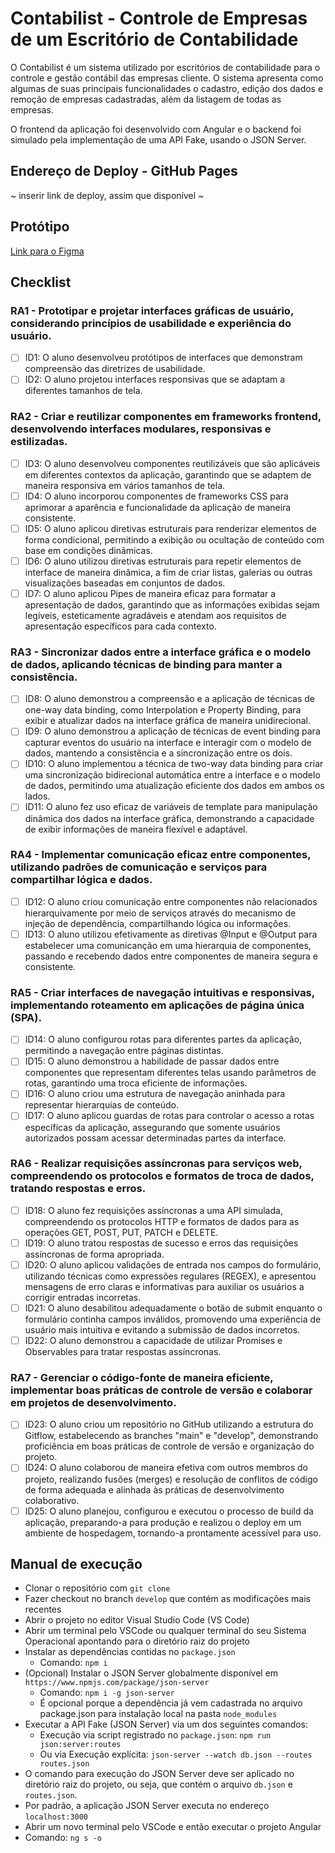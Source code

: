 # Contabilist - Controle de Empresas de um Escritório de Contabilidade

O Contabilist é um sistema utilizado por escritórios de contabilidade para o controle e gestão contábil das empresas cliente.
O sistema apresenta como algumas de suas principais funcionalidades o cadastro, edição dos dados e remoção de empresas cadastradas, além da listagem de todas as empresas.

O frontend da aplicação foi desenvolvido com Angular e o backend foi simulado pela implementação de uma API Fake, usando o JSON Server.

## Endereço de Deploy - GitHub Pages

~ inserir link de deploy, assim que disponível ~

## Protótipo

[Link para o Figma](https://www.figma.com/file/u2EdH8H2ZdrWQba53D14tq/Contabilist?type=design&node-id=0%3A1&mode=design&t=3FPLIVYK40h0UUtK-1)

## Checklist

### RA1 - Prototipar e projetar interfaces gráficas de usuário, considerando princípios de usabilidade e experiência do usuário. 
 - [ ] ID1: O aluno desenvolveu protótipos de interfaces que demonstram compreensão das diretrizes de usabilidade.
 - [ ] ID2: O aluno projetou interfaces responsivas que se adaptam a diferentes tamanhos de tela.

### RA2 - Criar e reutilizar componentes em frameworks frontend, desenvolvendo interfaces modulares, responsivas e estilizadas.
 - [ ] ID3: O aluno desenvolveu componentes reutilizáveis que são aplicáveis em diferentes contextos da aplicação, garantindo que se adaptem de maneira responsiva em vários tamanhos de tela.
 - [ ] ID4: O aluno incorporou componentes de frameworks CSS para aprimorar a aparência e funcionalidade da aplicação de maneira consistente.
 - [ ] ID5: O aluno aplicou diretivas estruturais para renderizar elementos de forma condicional, permitindo a exibição ou ocultação de conteúdo com base em condições dinâmicas.
 - [ ] ID6: O aluno utilizou diretivas estruturais para repetir elementos de interface de maneira dinâmica, a fim de criar listas, galerias ou outras visualizações baseadas em conjuntos de dados.
 - [ ] ID7: O aluno aplicou Pipes de maneira eficaz para formatar a apresentação de dados, garantindo que as informações exibidas sejam legíveis, esteticamente agradáveis e atendam aos requisitos de apresentação específicos para cada contexto.

### RA3 - Sincronizar dados entre a interface gráfica e o modelo de dados, aplicando técnicas de binding para manter a consistência.
 - [ ] ID8: O aluno demonstrou a compreensão e a aplicação de técnicas de one-way data binding, como Interpolation e Property Binding, para exibir e atualizar dados na interface gráfica de maneira unidirecional.
 - [ ] ID9: O aluno demonstrou a aplicação de técnicas de event binding para capturar eventos do usuário na interface e interagir com o modelo de dados, mantendo a consistência e a sincronização entre os dois.
 - [ ] ID10: O aluno implementou a técnica de two-way data binding para criar uma sincronização bidirecional automática entre a interface e o modelo de dados, permitindo uma atualização eficiente dos dados em ambos os lados.
 - [ ] ID11: O aluno fez uso eficaz de variáveis de template para manipulação dinâmica dos dados na interface gráfica, demonstrando a capacidade de exibir informações de maneira flexível e adaptável.

### RA4 - Implementar comunicação eficaz entre componentes, utilizando padrões de comunicação e serviços para compartilhar lógica e dados.
 - [ ] ID12: O aluno criou comunicação entre componentes não relacionados hierarquivamente por meio de serviços através do mecanismo de injeção de dependência, compartilhando lógica ou informações.
 - [ ] ID13: O aluno utilizou efetivamente as diretivas @Input e @Output para estabelecer uma comunicanção em uma hierarquia de componentes, passando e recebendo dados entre componentes de maneira segura e consistente.

### RA5 - Criar interfaces de navegação intuitivas e responsivas, implementando roteamento em aplicações de página única (SPA).
 - [ ] ID14: O aluno configurou rotas para diferentes partes da aplicação, permitindo a navegação entre páginas distintas.
 - [ ] ID15: O aluno demonstrou a habilidade de passar dados entre componentes que representam diferentes telas usando parâmetros de rotas, garantindo uma troca eficiente de informações.
 - [ ] ID16: O aluno criou uma estrutura de navegação aninhada para representar hierarquias de conteúdo.
 - [ ] ID17: O aluno aplicou guardas de rotas para controlar o acesso a rotas específicas da aplicação, assegurando que somente usuários autorizados possam acessar determinadas partes da interface.

### RA6 - Realizar requisições assíncronas para serviços web, compreendendo os protocolos e formatos de troca de dados, tratando respostas e erros.
 - [ ] ID18: O aluno fez requisições assíncronas a uma API simulada, compreendendo os protocolos HTTP e formatos de dados para as operações GET, POST, PUT, PATCH e DELETE.
 - [ ] ID19: O aluno tratou respostas de sucesso e erros das requisições assíncronas de forma apropriada.
 - [ ] ID20: O aluno aplicou validações de entrada nos campos do formulário, utilizando técnicas como expressões regulares (REGEX), e apresentou mensagens de erro claras e informativas para auxiliar os usuários a corrigir entradas incorretas.
 - [ ] ID21: O aluno desabilitou adequadamente o botão de submit enquanto o formulário continha campos inválidos, promovendo uma experiência de usuário mais intuitiva e evitando a submissão de dados incorretos.
 - [ ] ID22: O aluno demonstrou a capacidade de utilizar Promises e Observables para tratar respostas assíncronas.

### RA7 - Gerenciar o código-fonte de maneira eficiente, implementar boas práticas de controle de versão e colaborar em projetos de desenvolvimento.
 - [ ] ID23: O aluno criou um repositório no GitHub utilizando a estrutura do Gitflow, estabelecendo as branches "main" e "develop", demonstrando proficiência em boas práticas de controle de versão e organização do projeto.
 - [ ] ID24: O aluno colaborou de maneira efetiva com outros membros do projeto, realizando fusões (merges) e resolução de conflitos de código de forma adequada e alinhada às práticas de desenvolvimento colaborativo.
 - [ ] ID25: O aluno planejou, configurou e executou o processo de build da aplicação, preparando-a para produção e realizou o deploy em um ambiente de hospedagem, tornando-a prontamente acessível para uso.

## Manual de execução

- Clonar o repositório com `git clone`
- Fazer checkout no branch `develop` que contém as modificações mais recentes
- Abrir o projeto no editor Visual Studio Code (VS Code)
- Abrir um terminal pelo VSCode ou qualquer terminal do seu Sistema Operacional apontando para o diretório raiz do projeto
- Instalar as dependências contidas no `package.json`
    - Comando: `npm i`
- (Opcional) Instalar o JSON Server globalmente disponível em `https://www.npmjs.com/package/json-server`
    - Comando: `npm i -g json-server`
    - É opcional porque a dependência já vem cadastrada no arquivo package.json para instalação local na pasta `node_modules`
- Executar a API Fake (JSON Server) via um dos seguintes comandos:
    - Execução via script registrado no `package.json`: `npm run json:server:routes`
    - Ou via Execução explícita: `json-server --watch db.json --routes routes.json`
- O comando para execução do JSON Server deve ser aplicado no diretório raiz do projeto, ou seja, que contém o arquivo `db.json` e `routes.json`.
- Por padrão, a aplicação JSON Server executa no endereço `localhost:3000`
- Abrir um novo terminal pelo VSCode e então executar o projeto Angular
- Comando: `ng s -o`
